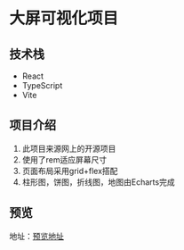 # 大屏可视化项目

## 技术栈
* React 
* TypeScript
* Vite
## 项目介绍
1. 此项目来源网上的开源项目
2. 使用了rem适应屏幕尺寸
3. 页面布局采用grid+flex搭配
4. 柱形图，饼图，折线图，地图由Echarts完成
## 预览
地址：[预览地址](https://wszzj.github.io/large-screen-website/#/)
